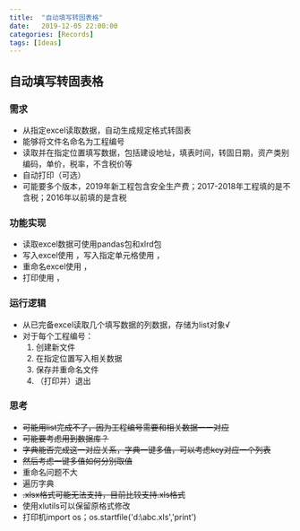```yaml
---
title:  "自动填写转固表格"
date:   2019-12-05 22:00:00
categories: [Records]
tags: [Ideas]
---
```

## 自动填写转固表格

### 需求

- 从指定excel读取数据，自动生成规定格式转固表
- 能够将文件名命名为工程编号
- 读取并在指定位置填写数据，包括建设地址，填表时间，转固日期，资产类别编码，单价，税率，不含税价等
- 自动打印（可选）
- 可能要多个版本，2019年新工程包含安全生产费；2017-2018年工程填的是不含税；2016年以前填的是含税

### 功能实现

- 读取excel数据可使用pandas包和xlrd包
- 写入excel使用 ，写入指定单元格使用  ，
- 重命名excel使用  ，
- 打印使用  ，

### 运行逻辑

- 从已完备excel读取几个填写数据的列数据，存储为list对象√
- 对于每个工程编号：
  1. 创建新文件
  2. 在指定位置写入相关数据
  3. 保存并重命名文件
  4. （打印并）退出

### 思考

- ~~可能用list完成不了，因为工程编号需要和相关数据一一对应~~
- ~~可能要考虑用到数据库？~~
- ~~字典能否完成这一对应关系，字典一键多值，可以考虑key对应一个列表~~
- ~~然后考虑一键多值如何分别取值~~
- 重命名问题不大
- 遍历字典
- ~~.xlsx格式可能无法支持，目前比较支持.xls格式~~
- 使用xlutils可以保留原格式修改
- 打印机import os；os.startfile('d:\\abc.xls','print')

